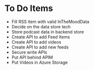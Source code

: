 # To Do Items
- Fill RSS item with valid InTheMoodData
- Decide on the data store tech
- Store podcast data in backend store
- Create API to add Feed Items
- Create API to add videos
- Create API to add new feeds
- Secure write APIs
- Put API behind APIM
- Put Videos in Azure Storage
